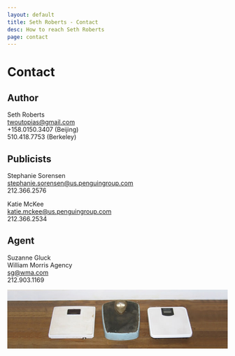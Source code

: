 ```yaml
---
layout: default
title: Seth Roberts - Contact
desc: How to reach Seth Roberts
page: contact
---
```

# Contact

## Author

Seth Roberts
<br>[twoutopias@gmail.com](mailto:twoutopias@gmail.com)
<br>+158.0150.3407 (Beijing)
<br>510.418.7753 (Berkeley)

## Publicists

Stephanie Sorensen
<br>[stephanie.sorensen@us.penguingroup.com](mailto:stephanie.sorensen@us.penguingroup.com)
<br>212.366.2576

Katie McKee
<br>[katie.mckee@us.penguingroup.com](mailto:katie.mckee@us.penguingroup.com)
<br>212.366.2534

## Agent

Suzanne Gluck
<br>William Morris Agency
<br>[sg@wma.com](mailto:sg@wma.com)
<br>212.903.1169

![Seth's scales](/images/scales_wide.jpg)
